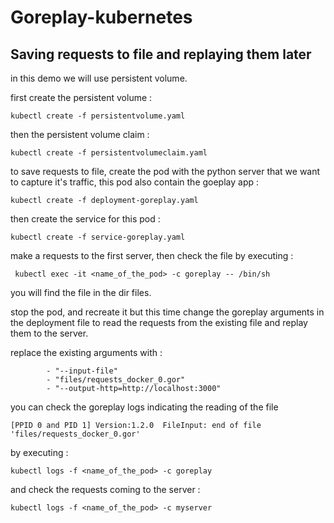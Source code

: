 # Goreplay-kubernetes

## Saving requests to file and replaying them later

in this demo we will use persistent volume.

first create the persistent volume :

```kubectl create -f persistentvolume.yaml```

then the persistent volume claim :

```kubectl create -f persistentvolumeclaim.yaml```

to save requests to file, create the pod with the python server that we want to capture it's traffic, this pod also contain the goeplay app :

```kubectl create -f deployment-goreplay.yaml```

then create the service for this pod :

```kubectl create -f service-goreplay.yaml```

make a requests to the first server, then check the file by executing : 

``` kubectl exec -it <name_of_the_pod> -c goreplay -- /bin/sh```

you will find the file in the dir files.

stop the pod, and recreate it but this time change the goreplay arguments in the deployment file to read the requests from the existing file and replay them to the server.

replace the existing arguments with : 

```
        - "--input-file"
        - "files/requests_docker_0.gor"
        - "--output-http=http://localhost:3000"
```

you can check the goreplay logs indicating the reading of the file 

```[PPID 0 and PID 1] Version:1.2.0  FileInput: end of file 'files/requests_docker_0.gor' ```

by executing : 

```kubectl logs -f <name_of_the_pod> -c goreplay```

and check the requests coming to the server : 

```kubectl logs -f <name_of_the_pod> -c myserver```






